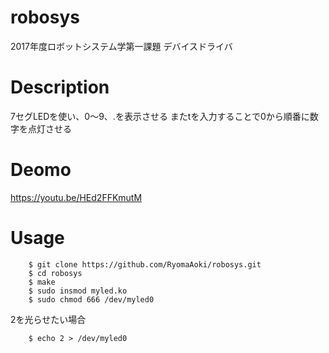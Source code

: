 # robosys
2017年度ロボットシステム学第一課題 デバイスドライバ

# Description
7セグLEDを使い、0～9、.を表示させる
またtを入力することで0から順番に数字を点灯させる

# Deomo

https://youtu.be/HEd2FFKmutM

# Usage
        $ git clone https://github.com/RyomaAoki/robosys.git
        $ cd robosys
        $ make
        $ sudo insmod myled.ko
        $ sudo chmod 666 /dev/myled0
        
        
        
2を光らせたい場合


        $ echo 2 > /dev/myled0



